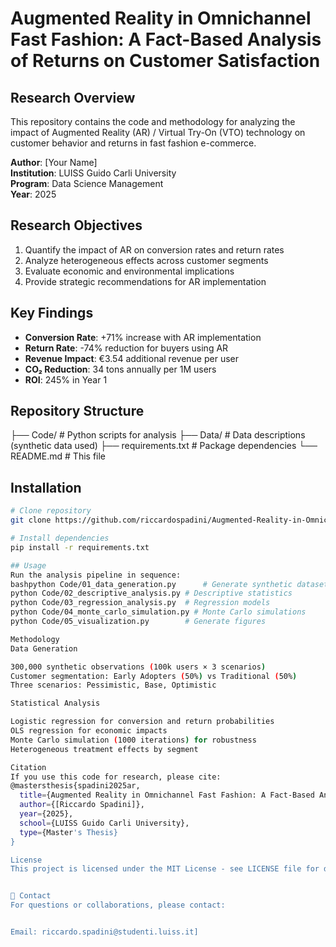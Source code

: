 # Augmented Reality in Omnichannel Fast Fashion: A Fact-Based Analysis of Returns on Customer Satisfaction

## Research Overview

This repository contains the code and methodology for analyzing the impact of Augmented Reality (AR) / Virtual Try-On (VTO) technology on customer behavior and returns in fast fashion e-commerce.

**Author**: [Your Name]  
**Institution**: LUISS Guido Carli University  
**Program**: Data Science Management  
**Year**: 2025  

## Research Objectives

1. Quantify the impact of AR on conversion rates and return rates
2. Analyze heterogeneous effects across customer segments
3. Evaluate economic and environmental implications
4. Provide strategic recommendations for AR implementation

## Key Findings

- **Conversion Rate**: +71% increase with AR implementation
- **Return Rate**: -74% reduction for buyers using AR
- **Revenue Impact**: €3.54 additional revenue per user
- **CO₂ Reduction**: 34 tons annually per 1M users
- **ROI**: 245% in Year 1

## Repository Structure
├── Code/           # Python scripts for analysis
├── Data/           # Data descriptions (synthetic data used)
├── requirements.txt # Package dependencies
└── README.md       # This file

## Installation
```bash
# Clone repository
git clone https://github.com/riccardospadini/Augmented-Reality-in-Omnichannel-fast-fashion-A-fact-Based-Analysis-of-Returns.git

# Install dependencies
pip install -r requirements.txt

## Usage
Run the analysis pipeline in sequence:
bashpython Code/01_data_generation.py      # Generate synthetic dataset
python Code/02_descriptive_analysis.py # Descriptive statistics
python Code/03_regression_analysis.py  # Regression models
python Code/04_monte_carlo_simulation.py # Monte Carlo simulations
python Code/05_visualization.py        # Generate figures

Methodology
Data Generation

300,000 synthetic observations (100k users × 3 scenarios)
Customer segmentation: Early Adopters (50%) vs Traditional (50%)
Three scenarios: Pessimistic, Base, Optimistic

Statistical Analysis

Logistic regression for conversion and return probabilities
OLS regression for economic impacts
Monte Carlo simulation (1000 iterations) for robustness
Heterogeneous treatment effects by segment

Citation
If you use this code for research, please cite:
@mastersthesis{spadini2025ar,
  title={Augmented Reality in Omnichannel Fast Fashion: A Fact-Based Analysis of Returns},
  author={[Riccardo Spadini]},
  year={2025},
  school={LUISS Guido Carli University},
  type={Master's Thesis}
}

License
This project is licensed under the MIT License - see LICENSE file for details.


📧 Contact
For questions or collaborations, please contact:


Email: riccardo.spadini@studenti.luiss.it]
